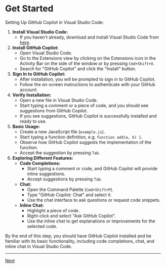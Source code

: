  
# Get Started

Setting Up GitHub Copilot in Visual Studio Code:

1. **Install Visual Studio Code:**
    - If you haven't already, download and install Visual Studio Code from [here](https://code.visualstudio.com/).
2. **Install GitHub Copilot:**
    - Open Visual Studio Code.
    - Go to the Extensions view by clicking on the Extensions icon in the Activity Bar on the side of the window or by pressing `Cmd+Shift+X`.
    - Search for "GitHub Copilot" and click the "Install" button.
3. **Sign In to GitHub Copilot:**
    - After installation, you will be prompted to sign in to GitHub Copilot.
    - Follow the on-screen instructions to authenticate with your GitHub account.
4. **Verify Installation:**
    - Open a new file in Visual Studio Code.
    - Start typing a comment or a piece of code, and you should see suggestions from GitHub Copilot.
    - If you see suggestions, GitHub Copilot is successfully installed and ready to use.
5. **Basic Usage:**
    - Create a new JavaScript file (`example.js`).
    - Start typing a function definition, e.g. `function add(a, b) {`.
    - Observe how GitHub Copilot suggests the implementation of the function.
    - Accept the suggestion by pressing `Tab`.
6. **Exploring Different Features:**
    - **Code Completions:**
        - Start typing a comment or code, and GitHub Copilot will provide inline suggestions.
        - Accept suggestions by pressing `Tab`.
    - **Chat:**
        - Open the Command Palette (`Cmd+Shift+P`).
        - Type "GitHub Copilot: Chat" and select it.
        - Use the chat interface to ask questions or request code snippets.
    - **Inline Chat:**
        - Highlight a piece of code.
        - Right-click and select "Ask GitHub Copilot".
        - Use the inline chat to get explanations or improvements for the selected code.

By the end of this step, you should have GitHub Copilot installed and be familiar with its basic functionality, including code completions, chat, and inline chat in Visual Studio Code.


---------------
[Next](./01-Powershell.md)